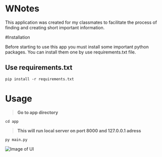 # WNotes
This application was created for my classmates to facilitate the process of finding and creating short important information.

#Installation

Before starting to use this app you must install some important python packages. You can install them one by use requirements.txt file.

## Use requirements.txt

    pip install -r requirements.txt

# Usage
>**Go to app directory**

    cd app

> **This will run local server on port 8000 and 127.0.0.1 adress**

    py main.py


![Image of UI]([https://i.ibb.co/f4bPRsh/scanning.png](https://i.ibb.co/brf78v0/image.png))
